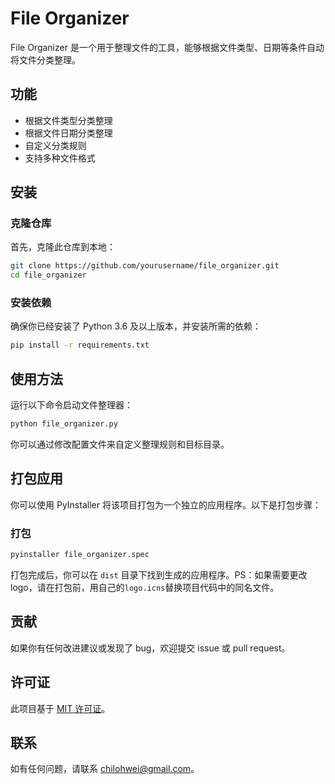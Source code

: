 # File Organizer
File Organizer 是一个用于整理文件的工具，能够根据文件类型、日期等条件自动将文件分类整理。

## 功能

- 根据文件类型分类整理
- 根据文件日期分类整理
- 自定义分类规则
- 支持多种文件格式

## 安装

### 克隆仓库

首先，克隆此仓库到本地：

```bash
git clone https://github.com/yourusername/file_organizer.git 
cd file_organizer
```

### 安装依赖

确保你已经安装了 Python 3.6 及以上版本，并安装所需的依赖：

```bash
pip install -r requirements.txt
```

## 使用方法

运行以下命令启动文件整理器：

```bash
python file_organizer.py
```

你可以通过修改配置文件来自定义整理规则和目标目录。

## 打包应用

你可以使用 PyInstaller 将该项目打包为一个独立的应用程序。以下是打包步骤：

### 打包

```bash
pyinstaller file_organizer.spec
```

打包完成后，你可以在 `dist` 目录下找到生成的应用程序。PS：如果需要更改logo，请在打包前，用自己的`logo.icns`替换项目代码中的同名文件。

## 贡献

如果你有任何改进建议或发现了 bug，欢迎提交 issue 或 pull request。

## 许可证

此项目基于 [MIT 许可证](LICENSE)。

## 联系

如有任何问题，请联系 [chilohwei@gmail.com](mailto:chilohwei@gmail.com)。
